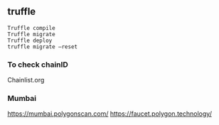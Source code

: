 ## truffle

``` solidity
Truffle compile
Truffle migrate
Truffle deploy
truffle migrate —reset
```

### To check chainID 

Chainlist.org

### Mumbai 

https://mumbai.polygonscan.com/
https://faucet.polygon.technology/